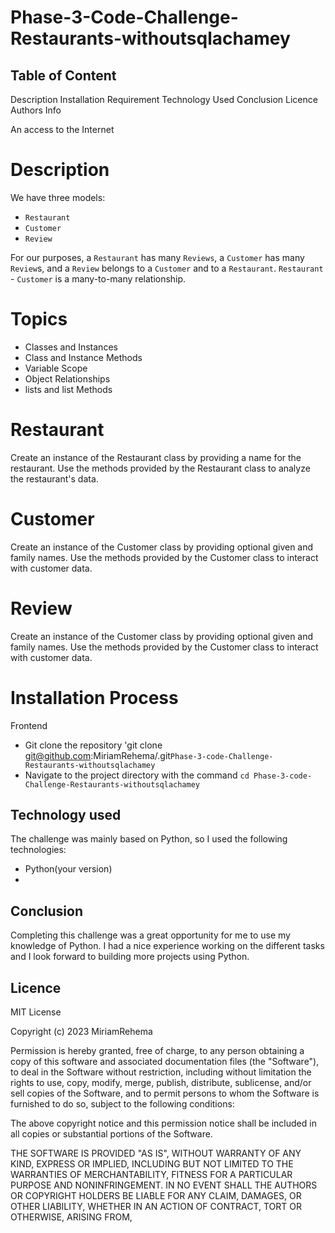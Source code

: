 # Phase-3-Code-Challenge-Restaurants-withoutsqlachamey


## Table of Content

Description
Installation Requirement
Technology Used
Conclusion
Licence
Authors Info

An access to the Internet
# Description
We have three models:
- `Restaurant`
- `Customer`
- `Review`

 
For our purposes, a `Restaurant` has many `Reviews`, a `Customer` has many `Review`s, and a `Review` belongs to a `Customer` and to a `Restaurant`.
`Restaurant` - `Customer` is a many-to-many relationship. 
# Topics
- Classes and Instances
- Class and Instance Methods
- Variable Scope
- Object Relationships
- lists and list Methods 

# Restaurant
Create an instance of the Restaurant class by providing a name for the restaurant.
Use the methods provided by the Restaurant class to analyze the restaurant's data.

# Customer

Create an instance of the Customer class by providing optional given and family names.
Use the methods provided by the Customer class to interact with customer data.

# Review

Create an instance of the Customer class by providing optional given and family names.
Use the methods provided by the Customer class to interact with customer data.

# Installation Process

Frontend

* Git clone the repository 'git clone git@github.com:MiriamRehema/.git`Phase-3-code-Challenge-Restaurants-withoutsqlachamey`
* Navigate to the project directory with the command `cd Phase-3-code-Challenge-Restaurants-withoutsqlachamey`



## Technology used
The challenge was mainly based on Python, so I used the following technologies:
- Python(your version)
-

## Conclusion
Completing this challenge was a great opportunity for me to use my knowledge of Python. I had a nice experience working on the different tasks and I look forward to building more projects using Python.



## Licence
MIT License

Copyright (c) 2023 MiriamRehema

Permission is hereby granted, free of charge, to any person obtaining a copy
of this software and associated documentation files (the "Software"), to deal
in the Software without restriction, including without limitation the rights
to use, copy, modify, merge, publish, distribute, sublicense, and/or sell
copies of the Software, and to permit persons to whom the Software is
furnished to do so, subject to the following conditions:

The above copyright notice and this permission notice shall be included in all
copies or substantial portions of the Software.

THE SOFTWARE IS PROVIDED "AS IS", WITHOUT WARRANTY OF ANY KIND, EXPRESS OR
IMPLIED, INCLUDING BUT NOT LIMITED TO THE WARRANTIES OF MERCHANTABILITY,
FITNESS FOR A PARTICULAR PURPOSE AND NONINFRINGEMENT. IN NO EVENT SHALL THE
AUTHORS OR COPYRIGHT HOLDERS BE LIABLE FOR ANY CLAIM, DAMAGES, OR OTHER
LIABILITY, WHETHER IN AN ACTION OF CONTRACT, TORT OR OTHERWISE, ARISING FROM,


